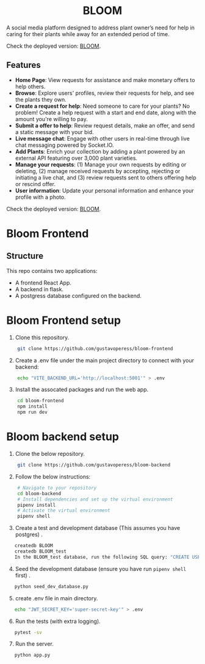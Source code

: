 <h1 align="center">
  BLOOM
</h1>

A social media platform designed to address plant owner’s need for help in caring for their plants while away for an extended period of time.

Check the deployed version: 
  [BLOOM](https://bloom-frontend-vryp.onrender.com/).

## Features

- **Home Page**: View requests for assistance and make monetary offers to help others. 
- **Browse**: Explore users' profiles, review their requests for help, and see the plants they own. 
- **Create a request for help**: Need someone to care for your plants? No problem! Create a help request with a start and end date, along with the amount you're willing to pay.
- **Submit a offer to help**: Review request details, make an offer, and send a static message with your bid.
- **Live message chat**: Engage with other users in real-time through live chat messaging powered by Socket.IO.
- **Add Plants**: Enrich your collection by adding a plant powered by an external API featuring over 3,000 plant varieties.
- **Manage your requests**: (1) Manage your own requests by editing or deleting, (2) manage received requests by accepting, rejecting or initiating a live chat, and (3) review requests sent to others offering help or rescind offer.
- **User information**: Update your personal information and enhance your profile with a photo.


Check the deployed version: 
  [BLOOM](https://bloom-frontend-vryp.onrender.com/).

# Bloom Frontend

## Structure

This repo contains two applications:

- A frontend React App.
- A backend in flask.
- A postgress database configured on the backend.


# Bloom Frontend setup

1. Clone this repository. 

```bash
    git clone https://github.com/gustavoperess/bloom-frontend
```

2. Create a .env file under the main project directory to connect with your backend:

```bash
    echo "VITE_BACKEND_URL='http://localhost:5001'" > .env
```

3. Install the assocated packages and run the web app.

```bash
    cd bloom-frontend
    npm install
    npm run dev
```

# Bloom backend setup

1. Clone the below repository. 

```bash
    git clone https://github.com/gustavoperess/bloom-backend
```

2. Follow the below instructions:

```bash
    # Navigate to your repository
    cd bloom-backend
    # Install dependencies and set up the virtual environment
    pipenv install
    # Activate the virtual environment
    pipenv shell
```

3. Create a test and development database (This assumes you have postgres) . 

```bash
   createdb BLOOM
   createdb BLOOM_test
   In the BLOOM_test database, run the following SQL query: "CREATE USER postgres WITH SUPERUSER PASSWORD 'postgres';"
```

4. Seed the development database (ensure you have run `pipenv shell` first) . 

```bash
   python seed_dev_database.py
```

5. create .env file in main directory. 

```bash
   echo "JWT_SECRET_KEY='super-secret-key'" > .env
```

6. Run the tests (with extra logging). 

```bash
   pytest -sv
```

7. Run the server. 

```bash
   python app.py
```
